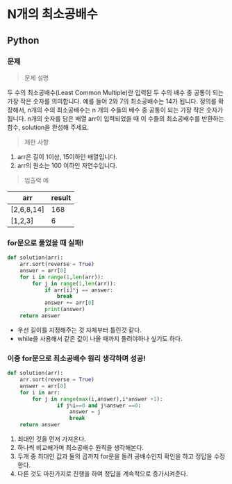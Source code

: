 # N개의 최소공배수
## Python
### 문제
> 문제 설명

두 수의 최소공배수(Least Common Multiple)란 입력된 두 수의 배수 중 공통이 되는 가장 작은 숫자를 의미합니다. 예를 들어 2와 7의 최소공배수는 14가 됩니다. 정의를 확장해서, n개의 수의 최소공배수는 n 개의 수들의 배수 중 공통이 되는 가장 작은 숫자가 됩니다. n개의 숫자를 담은 배열 arr이 입력되었을 때 이 수들의 최소공배수를 반환하는 함수, solution을 완성해 주세요.

> 제한 사항

1. arr은 길이 1이상, 15이하인 배열입니다.
2. arr의 원소는 100 이하인 자연수입니다.
> 입출력 예

|arr	|result
|---|----
|[2,6,8,14]	|168
|[1,2,3]	|6

### for문으로 풀었을 때 실패!
```python
def solution(arr):
    arr.sort(reverse = True)
    answer = arr[0]
    for i in range(1,len(arr)):
        for j in range(1,len(arr)):
            if arr[i]*j == answer:
                break
            answer += arr[0]
            print(answer)
    return answer
```
- 우선 길이를 지정해주는 것 자체부터 틀린것 같다.
- while을 사용해서 같은 값이 나올 때까지 돌려야하나 싶기도 하다.

### 이중 for문으로 최소공배수 원리 생각하며 성공!
```python
def solution(arr):
    arr.sort(reverse = True)
    answer = arr[0]
    for i in arr:
        for j in range(max(i,answer),i*answer +1):
                if j%i==0 and j%answer ==0:
                    answer = j
                    break
    return answer
```
1. 최대인 것을 먼저 가져온다.
2. 하나씩 비교해가며 최소공배수 원칙을 생각해본다.
3. 두개 중 최대인 값과 둘의 곱까지 for문을 돌려 공배수인지 확인을 하고 정답을 수정한다.
4. 다른 것도 마찬가지로 진행을 하여 정답을 계속적으로 증가시켜준다.